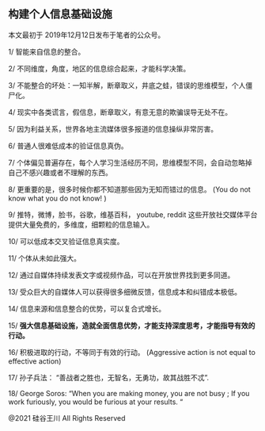 ## 构建个人信息基础设施

本文最初于 2019年12月12日发布于笔者的公众号。

1/ 智能来自信息的整合。

2/ 不同维度，角度，地区的信息综合起来，才能科学决策。

3/ 不能整合的坏处：一知半解，断章取义，井底之蛙，错误的思维模型，个人僵尸化。

4/ 现实中各类谎言，假信息，断章取义，有意无意的欺骗误导无处不在。

5/ 因为利益关系，世界各地主流媒体很多报道的信息操纵非常厉害。

6/ 普通人很难低成本的验证信息真伪。

7/ 个体偏见普遍存在，每个人学习生活经历不同，思维模型不同，会自动忽略掉自己不感兴趣或者不理解的东西。

8/ 更重要的是，很多时候你都不知道那些因为无知而错过的信息。 (You do not know what you do not know! )

9/ 推特，微博，脸书，谷歌，维基百科， youtube, reddit 这些开放社交媒体平台提供大量免费的，多维度，细颗粒的信息输入。

10/ 可以低成本交叉验证信息真实度。

11/ 个体从未如此强大。

12/ 通过自媒体持续发表文字或视频作品，可以在开放世界找到更多同道。

13/ 受众巨大的自媒体人可以获得很多细微反馈，信息成本和纠错成本极低。

14/ 信息来源和信息整合的优势，可以复合式增长。

15/ <strong>强大信息基础设施，造就全面信息优势，才能支持深度思考，才能指导有效的行动。</strong>

16/ 积极进取的行动，不等同于有效的行动。 (Aggressive action is not equal to effective action)

17/ 孙子兵法： “善战者之胜也，无智名，无勇功，故其战胜不忒”.

18/ George Soros: &#8220;When you are making money, you are not busy ; If you work furiously, you would be furious at
your results. &#8220;

@2021 硅谷王川 All Rights Reserved

